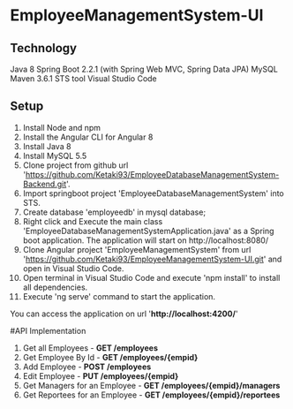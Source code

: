 # EmployeeManagementSystem-UI

## Technology
Java 8
Spring Boot 2.2.1 (with Spring Web MVC, Spring Data JPA)
MySQL
Maven 3.6.1
STS tool
Visual Studio Code

## Setup
1. Install Node and npm
2. Install the Angular CLI for Angular 8
3. Install Java 8
4. Install MySQL 5.5
5. Clone project from github url 'https://github.com/Ketaki93/EmployeeDatabaseManagementSystem-Backend.git'.
6. Import springboot project 'EmployeeDatabaseManagementSystem' into STS.
7. Create database 'employeedb' in mysql database;
8. Right click and Execute the main class 'EmployeeDatabaseManagementSystemApplication.java' as a Spring boot application. The application will start on http://localhost:8080/
9. Clone Angular project 'EmployeeManagementSystem' from url 'https://github.com/Ketaki93/EmployeeManagementSystem-UI.git'
and open in Visual Studio Code.
10. Open terminal in Visual Studio Code and execute 'npm install' to install all dependencies.
11. Execute 'ng serve' command to start the application.

You can access the application on url '**http://localhost:4200/**'

#API Implementation

1. Get all Employees - **GET /employees**
2. Get Employee By Id - **GET /employees/{empid}**
3. Add Employee - **POST /employees**
4. Edit Employee - **PUT /employees/{empid}**
5. Get Managers for an Employee - **GET /employees/{empid}/managers**
6. Get Reportees for an Employee - **GET /employees/{empid}/reportees**

